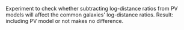 Experiment to check whether subtracting log-distance ratios from PV models will affect the common galaxies' log-distance ratios.
Result: including PV model or not makes no difference.